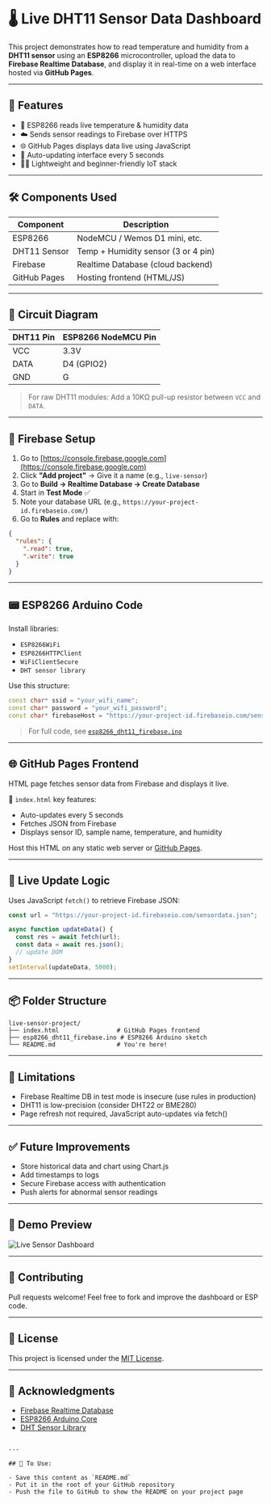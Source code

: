
# 🌡️ Live DHT11 Sensor Data Dashboard

This project demonstrates how to read temperature and humidity from a **DHT11 sensor** using an **ESP8266** microcontroller, upload the data to **Firebase Realtime Database**, and display it in real-time on a web interface hosted via **GitHub Pages**.

---

## 📌 Features

- 🚀 ESP8266 reads live temperature & humidity data
- ☁️ Sends sensor readings to Firebase over HTTPS
- 🌐 GitHub Pages displays data live using JavaScript
- 🔄 Auto-updating interface every 5 seconds
- 🧑‍🔧 Lightweight and beginner-friendly IoT stack

---

## 🛠️ Components Used

| Component         | Description                        |
|------------------|------------------------------------|
| ESP8266           | NodeMCU / Wemos D1 mini, etc.      |
| DHT11 Sensor      | Temp + Humidity sensor (3 or 4 pin)|
| Firebase          | Realtime Database (cloud backend)  |
| GitHub Pages      | Hosting frontend (HTML/JS)         |

---

## 🔌 Circuit Diagram

| DHT11 Pin | ESP8266 NodeMCU Pin |
|-----------|---------------------|
| VCC       | 3.3V                |
| DATA      | D4 (GPIO2)          |
| GND       | G                   |

> For raw DHT11 modules: Add a 10KΩ pull-up resistor between `VCC` and `DATA`.

---

## 🔧 Firebase Setup

1. Go to [https://console.firebase.google.com](https://console.firebase.google.com)
2. Click **"Add project"** → Give it a name (e.g., `live-sensor`)
3. Go to **Build → Realtime Database → Create Database**
4. Start in **Test Mode** ✅
5. Note your database URL (e.g., `https://your-project-id.firebaseio.com/`)
6. Go to **Rules** and replace with:

```json
{
  "rules": {
    ".read": true,
    ".write": true
  }
}
````

---

## 📟 ESP8266 Arduino Code

Install libraries:

* `ESP8266WiFi`
* `ESP8266HTTPClient`
* `WiFiClientSecure`
* `DHT sensor library`

Use this structure:

```cpp
const char* ssid = "your_wifi_name";
const char* password = "your_wifi_password";
const char* firebaseHost = "https://your-project-id.firebaseio.com/sensordata.json";
```

> For full code, see [`esp8266_dht11_firebase.ino`](esp8266_dht11_firebase.ino)

---

## 🌐 GitHub Pages Frontend

HTML page fetches sensor data from Firebase and displays it live.

📁 `index.html` key features:

* Auto-updates every 5 seconds
* Fetches JSON from Firebase
* Displays sensor ID, sample name, temperature, and humidity

Host this HTML on any static web server or [GitHub Pages](https://pages.github.com/).

---

## 🔄 Live Update Logic

Uses JavaScript `fetch()` to retrieve Firebase JSON:

```js
const url = "https://your-project-id.firebaseio.com/sensordata.json";

async function updateData() {
  const res = await fetch(url);
  const data = await res.json();
  // update DOM
}
setInterval(updateData, 5000);
```

---

## 📦 Folder Structure

```
live-sensor-project/
├── index.html                # GitHub Pages frontend
├── esp8266_dht11_firebase.ino # ESP8266 Arduino sketch
└── README.md                 # You're here!
```

---

## 🚧 Limitations

* Firebase Realtime DB in test mode is insecure (use rules in production)
* DHT11 is low-precision (consider DHT22 or BME280)
* Page refresh not required, JavaScript auto-updates via fetch()

---

## ✅ Future Improvements

* Store historical data and chart using Chart.js
* Add timestamps to logs
* Secure Firebase access with authentication
* Push alerts for abnormal sensor readings

---

## 📸 Demo Preview

![Live Sensor Dashboard](https://user-images.githubusercontent.com/demo/dashboard-preview.gif)

---

## 💬 Contributing

Pull requests welcome! Feel free to fork and improve the dashboard or ESP code.

---

## 📄 License

This project is licensed under the [MIT License](LICENSE).

---

## 🙌 Acknowledgments

* [Firebase Realtime Database](https://firebase.google.com/)
* [ESP8266 Arduino Core](https://github.com/esp8266/Arduino)
* [DHT Sensor Library](https://github.com/adafruit/DHT-sensor-library)

```

---

## 📝 To Use:

- Save this content as `README.md`
- Put it in the root of your GitHub repository
- Push the file to GitHub to show the README on your project page



